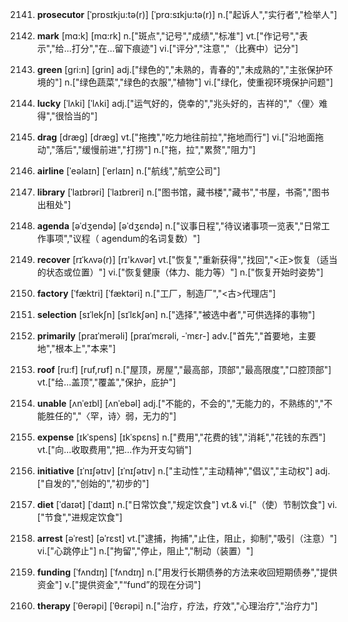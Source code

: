 2141. **prosecutor**
[ˈprɒsɪkju:tə(r)]  [ˈprɑ:sɪkju:tə(r)]
n.["起诉人","实行者","检举人"]  

2142. **mark**
[mɑ:k]  [mɑ:rk]
n.["斑点","记号","成绩","标准"]  vt.["作记号","表示","给…打分","在…留下痕迹"]  vi.["评分","注意","（比赛中）记分"]  

2143. **green**
[gri:n]  [ɡrin]
adj.["绿色的","未熟的，青春的","未成熟的","主张保护环境的"]  n.["绿色蔬菜","绿色的衣服","植物"]  vi.["绿化，使重视环境保护问题"]  

2144. **lucky**
[ˈlʌki]  [ˈlʌki]
adj.["运气好的，侥幸的","兆头好的，吉祥的","〈俚〉难得","很恰当的"]  

2145. **drag**
[dræg]  [dræɡ]
vt.["拖拽","吃力地往前拉","拖地而行"]  vi.["沿地面拖动","落后","缓慢前进","打捞"]  n.["拖，拉","累赘","阻力"]  

2146. **airline**
[ˈeəlaɪn]  [ˈerlaɪn]
n.["航线","航空公司"]  

2147. **library**
[ˈlaɪbrəri]  [ˈlaɪbreri]
n.["图书馆，藏书楼","藏书","书屋，书斋","图书出租处"]  

2148. **agenda**
[əˈdʒendə]  [əˈdʒɛndə]
n.["议事日程","待议诸事项一览表","日常工作事项","议程（ agendum的名词复数）"]  

2149. **recover**
[rɪˈkʌvə(r)]  [rɪ'kʌvər]
vt.["恢复","重新获得","找回","<正>恢复（适当的状态或位置）"]  vi.["恢复健康（体力、能力等）"]  n.["恢复开始时姿势"]  

2150. **factory**
[ˈfæktri]  [ˈfæktəri]
n.["工厂，制造厂","<古>代理店"]  

2151. **selection**
[sɪˈlekʃn]  [sɪˈlɛkʃən]
n.["选择","被选中者","可供选择的事物"]  

2152. **primarily**
[praɪˈmerəli]  [praɪˈmɛrəli, -ˈmɛr-]
adv.["首先","首要地，主要地","根本上","本来"]  

2153. **roof**
[ru:f]  [ruf,rʊf]
n.["屋顶，房屋","最高部，顶部","最高限度","口腔顶部"]  vt.["给…盖顶","覆盖","保护，庇护"]  

2154. **unable**
[ʌnˈeɪbl]  [ʌnˈebəl]
adj.["不能的，不会的","无能力的，不熟练的","不能胜任的","〈罕，诗〉弱，无力的"]  

2155. **expense**
[ɪkˈspens]  [ɪkˈspɛns]
n.["费用","花费的钱","消耗","花钱的东西"]  vt.["向…收取费用","把…作为开支勾销"]  

2156. **initiative**
[ɪˈnɪʃətɪv]  [ɪˈnɪʃətɪv]
n.["主动性","主动精神","倡议","主动权"]  adj.["自发的","创始的","初步的"]  

2157. **diet**
[ˈdaɪət]  [ˈdaɪɪt]
n.["日常饮食","规定饮食"]  vt.& vi.["（使）节制饮食"]  vi.["节食","进规定饮食"]  

2158. **arrest**
[əˈrest]  [əˈrɛst]
vt.["逮捕，拘捕","止住，阻止，抑制","吸引（注意）"]  vi.["心跳停止"]  n.["拘留","停止，阻止","制动（装置）"]  

2159. **funding**
[ˈfʌndɪŋ]  [ˈfʌndɪŋ]
n.["用发行长期债券的方法来收回短期债券","提供资金"]  v.["提供资金","“fund”的现在分词"]  

2160. **therapy**
[ˈθerəpi]  [ˈθɛrəpi]
n.["治疗，疗法，疗效","心理治疗","治疗力"]  

